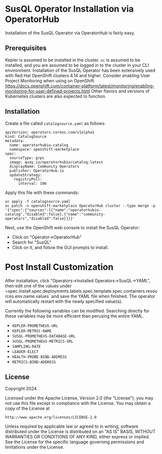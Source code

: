 # SusQL Operator Installation via OperatorHub

Installation of the SusQL Operator via OperatorHub is fairly easy.

## Prerequisites

Kepler is assumed to be installed in the cluster. `oc` is assumed to be installed, and you are assumed to be logged in to the cluster in your CLI environment.
Installation of the SusQL Operator has been extensively used with Red Hat OpenShift clusters 4.14 and higher.
Consider enabling User Project Monitoring when using on OpenShift.  https://docs.openshift.com/container-platform/latest/monitoring/enabling-monitoring-for-user-defined-projects.html
Other flavors and versions of Kubernetes clusters are also expected to function.

## Installation

Create a file called `catalogsource.yaml` as follows:

```
apiVersion: operators.coreos.com/v1alpha1
kind: CatalogSource
metadata:
  name: operatorhubio-catalog
  namespace: openshift-marketplace
spec:
  sourceType: grpc
  image: quay.io/operatorhubio/catalog:latest
  displayName: Community Operators
  publisher: OperatorHub.io
  updateStrategy:
    registryPoll:
      interval: 10m
```

Apply this file with these commands:
```
oc apply -f catalogsource.yaml
oc patch -n openshift-marketplace OperatorHub cluster --type merge -p '{"spec":{"sources":[{"name":"operatorhubio-catalog","disabled":false},{"name":"community-operators","disabled":false}]}}'
```

Next, use the OpenShift web console to install the SusQL Operator:
- Click on "Operator->OperatorHub"
- Search for "SusQL"
- Click on it, and follow the GUI prompts to install.

# Post Install Customization

After installation, click "Operators->Installed Operators->SusQL->YAML", then edit one of the values under =spec.install.spec.deployments.labels.spec.template.spec.containers.resources.env.name.values` and save the YAML file when finished.
The operator will automatically restart with the newly specified value(s).

Currently the following variables can be modified. Searching directly for these variables may be more efficient than perusing the entire YAML.

- `KEPLER-PROMETHEUS-URL`
- `KEPLER-METRIC-NAME`
- `SUSQL-PROMETHEUS-DATABASE-URL`
- `SUSQL-PROMETHEUS-METRICS-URL`
- `SAMPLING-RATE`
- `LEADER-ELECT`
- `HEALTH-PROBE-BIND-ADDRESS`
- `METRICS-BIND-ADDRESS`

## License

Copyright 2024.

Licensed under the Apache License, Version 2.0 (the "License");
you may not use this file except in compliance with the License.
You may obtain a copy of the License at

    http://www.apache.org/licenses/LICENSE-2.0

Unless required by applicable law or agreed to in writing, software
distributed under the License is distributed on an "AS IS" BASIS,
WITHOUT WARRANTIES OR CONDITIONS OF ANY KIND, either express or implied.
See the License for the specific language governing permissions and
limitations under the License.

